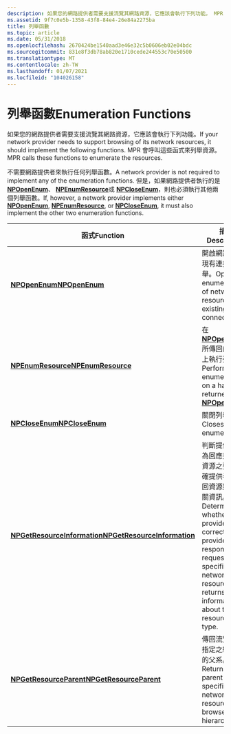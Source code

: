 ```yaml
---
description: 如果您的網路提供者需要支援流覽其網路資源，它應該會執行下列功能。 MPR 會呼叫這些函式來列舉資源。
ms.assetid: 9f7c0e5b-1358-43f8-84e4-26e84a2275ba
title: 列舉函數
ms.topic: article
ms.date: 05/31/2018
ms.openlocfilehash: 2670424be1540aad3e46e32c5b0606eb02e04bdc
ms.sourcegitcommit: 831e8f3db78ab820e1710cede244553c70e50500
ms.translationtype: MT
ms.contentlocale: zh-TW
ms.lasthandoff: 01/07/2021
ms.locfileid: "104026158"
---
```

# <a name="enumeration-functions"></a><span data-ttu-id="72bd9-104">列舉函數</span><span class="sxs-lookup"><span data-stu-id="72bd9-104">Enumeration Functions</span></span>

<span data-ttu-id="72bd9-105">如果您的網路提供者需要支援流覽其網路資源，它應該會執行下列功能。</span><span class="sxs-lookup"><span data-stu-id="72bd9-105">If your network provider needs to support browsing of its network resources, it should implement the following functions.</span></span> <span data-ttu-id="72bd9-106">MPR 會呼叫這些函式來列舉資源。</span><span class="sxs-lookup"><span data-stu-id="72bd9-106">MPR calls these functions to enumerate the resources.</span></span>

<span data-ttu-id="72bd9-107">不需要網路提供者來執行任何列舉函數。</span><span class="sxs-lookup"><span data-stu-id="72bd9-107">A network provider is not required to implement any of the enumeration functions.</span></span> <span data-ttu-id="72bd9-108">但是，如果網路提供者執行的是 [**NPOpenEnum**](/windows/desktop/api/Npapi/nf-npapi-npopenenum)、 [**NPEnumResource**](/windows/desktop/api/Npapi/nf-npapi-npenumresource)或 [**NPCloseEnum**](/windows/desktop/api/Npapi/nf-npapi-npcloseenum)，則也必須執行其他兩個列舉函數。</span><span class="sxs-lookup"><span data-stu-id="72bd9-108">If, however, a network provider implements either [**NPOpenEnum**](/windows/desktop/api/Npapi/nf-npapi-npopenenum), [**NPEnumResource**](/windows/desktop/api/Npapi/nf-npapi-npenumresource), or [**NPCloseEnum**](/windows/desktop/api/Npapi/nf-npapi-npcloseenum), it must also implement the other two enumeration functions.</span></span>



| <span data-ttu-id="72bd9-109">函式</span><span class="sxs-lookup"><span data-stu-id="72bd9-109">Function</span></span>                                                     | <span data-ttu-id="72bd9-110">描述</span><span class="sxs-lookup"><span data-stu-id="72bd9-110">Description</span></span>                                                                                                                                                         |
|--------------------------------------------------------------|---------------------------------------------------------------------------------------------------------------------------------------------------------------------|
| [<span data-ttu-id="72bd9-111">**NPOpenEnum**</span><span class="sxs-lookup"><span data-stu-id="72bd9-111">**NPOpenEnum**</span></span>](/windows/desktop/api/Npapi/nf-npapi-npopenenum)                             | <span data-ttu-id="72bd9-112">開啟網路資源或現有連接的列舉。</span><span class="sxs-lookup"><span data-stu-id="72bd9-112">Opens an enumeration of network resources or existing connections.</span></span>                                                                                                  |
| [<span data-ttu-id="72bd9-113">**NPEnumResource**</span><span class="sxs-lookup"><span data-stu-id="72bd9-113">**NPEnumResource**</span></span>](/windows/desktop/api/Npapi/nf-npapi-npenumresource)                     | <span data-ttu-id="72bd9-114">在 [**NPOpenEnum**](/windows/desktop/api/Npapi/nf-npapi-npopenenum)所傳回的控制碼上執行列舉。</span><span class="sxs-lookup"><span data-stu-id="72bd9-114">Performs an enumeration on a handle returned by [**NPOpenEnum**](/windows/desktop/api/Npapi/nf-npapi-npopenenum).</span></span>                                                                                   |
| [<span data-ttu-id="72bd9-115">**NPCloseEnum**</span><span class="sxs-lookup"><span data-stu-id="72bd9-115">**NPCloseEnum**</span></span>](/windows/desktop/api/Npapi/nf-npapi-npcloseenum)                           | <span data-ttu-id="72bd9-116">關閉列舉。</span><span class="sxs-lookup"><span data-stu-id="72bd9-116">Closes an enumeration.</span></span>                                                                                                                                              |
| [<span data-ttu-id="72bd9-117">**NPGetResourceInformation**</span><span class="sxs-lookup"><span data-stu-id="72bd9-117">**NPGetResourceInformation**</span></span>](/windows/desktop/api/Npapi/nf-npapi-npgetresourceinformation) | <span data-ttu-id="72bd9-118">判斷提供者是否為回應指定網路資源之要求的正確提供者，並傳回資源類型的相關資訊。</span><span class="sxs-lookup"><span data-stu-id="72bd9-118">Determines whether the provider is the correct provider to respond to a request for a specified network resource and returns information about the resource's type.</span></span> |
| [<span data-ttu-id="72bd9-119">**NPGetResourceParent**</span><span class="sxs-lookup"><span data-stu-id="72bd9-119">**NPGetResourceParent**</span></span>](/windows/desktop/api/Npapi/nf-npapi-npgetresourceparent)           | <span data-ttu-id="72bd9-120">傳回流覽階層中指定之網路資源的父系。</span><span class="sxs-lookup"><span data-stu-id="72bd9-120">Returns the parent of a specified network resource in the browse hierarchy.</span></span>                                                                                         |



 

 

 




